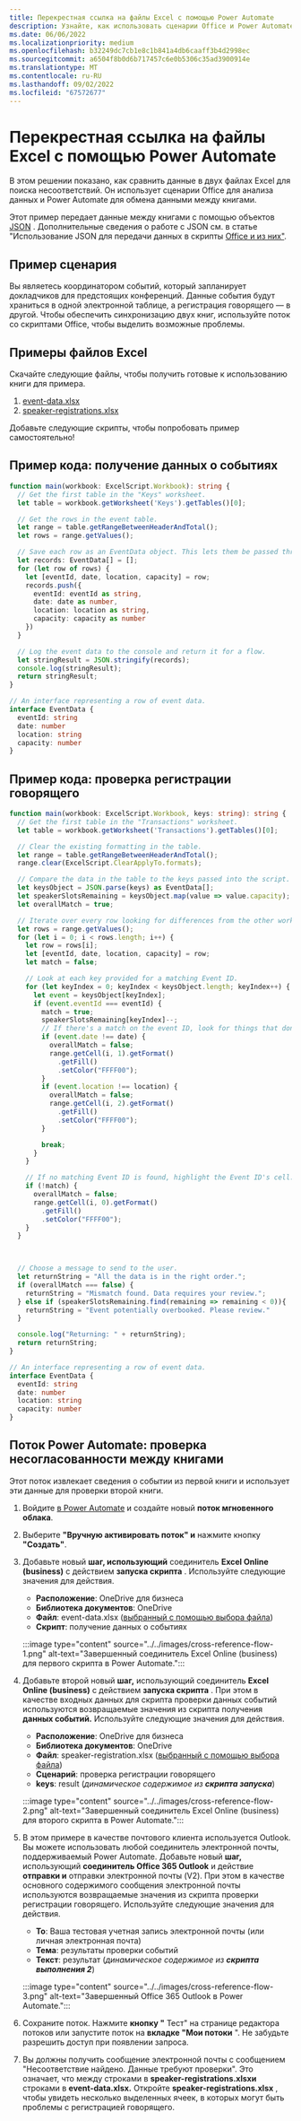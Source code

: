 ```yaml
---
title: Перекрестная ссылка на файлы Excel с помощью Power Automate
description: Узнайте, как использовать сценарии Office и Power Automate для перекрестной ссылки и форматирования файла Excel.
ms.date: 06/06/2022
ms.localizationpriority: medium
ms.openlocfilehash: b32249dc7cb1e8c1b841a4db6caaff3b4d2998ec
ms.sourcegitcommit: a6504f8b0d6b717457c6e0b5306c35ad3900914e
ms.translationtype: MT
ms.contentlocale: ru-RU
ms.lasthandoff: 09/02/2022
ms.locfileid: "67572677"
---
```

# <a name="cross-reference-excel-files-with-power-automate"></a>Перекрестная ссылка на файлы Excel с помощью Power Automate

В этом решении показано, как сравнить данные в двух файлах Excel для поиска несоответствий. Он использует сценарии Office для анализа данных и Power Automate для обмена данными между книгами.

Этот пример передает данные между книгами с помощью объектов [JSON](https://www.w3schools.com/whatis/whatis_json.asp) . Дополнительные сведения о работе с JSON см. в статье "Использование JSON для передачи данных в скрипты [Office и из них"](../../develop/use-json.md).

## <a name="example-scenario"></a>Пример сценария

Вы являетесь координатором событий, который запланирует докладчиков для предстоящих конференций. Данные события будут храниться в одной электронной таблице, а регистрация говорящего — в другой. Чтобы обеспечить синхронизацию двух книг, используйте поток со скриптами Office, чтобы выделить возможные проблемы.

## <a name="sample-excel-files"></a>Примеры файлов Excel

Скачайте следующие файлы, чтобы получить готовые к использованию книги для примера.

1. [event-data.xlsx](event-data.xlsx)
1. [speaker-registrations.xlsx](speaker-registrations.xlsx)

Добавьте следующие скрипты, чтобы попробовать пример самостоятельно!

## <a name="sample-code-get-event-data"></a>Пример кода: получение данных о событиях

```TypeScript
function main(workbook: ExcelScript.Workbook): string {
  // Get the first table in the "Keys" worksheet.
  let table = workbook.getWorksheet('Keys').getTables()[0];

  // Get the rows in the event table.
  let range = table.getRangeBetweenHeaderAndTotal();
  let rows = range.getValues();

  // Save each row as an EventData object. This lets them be passed through Power Automate.
  let records: EventData[] = [];
  for (let row of rows) {
    let [eventId, date, location, capacity] = row;
    records.push({
      eventId: eventId as string,
      date: date as number,
      location: location as string,
      capacity: capacity as number
    })
  }

  // Log the event data to the console and return it for a flow.
  let stringResult = JSON.stringify(records);
  console.log(stringResult);
  return stringResult;
}

// An interface representing a row of event data.
interface EventData {
  eventId: string
  date: number
  location: string
  capacity: number
}
```

## <a name="sample-code-validate-speaker-registrations"></a>Пример кода: проверка регистрации говорящего

```TypeScript
function main(workbook: ExcelScript.Workbook, keys: string): string {
  // Get the first table in the "Transactions" worksheet.
  let table = workbook.getWorksheet('Transactions').getTables()[0];

  // Clear the existing formatting in the table.
  let range = table.getRangeBetweenHeaderAndTotal();
  range.clear(ExcelScript.ClearApplyTo.formats);

  // Compare the data in the table to the keys passed into the script.
  let keysObject = JSON.parse(keys) as EventData[];
  let speakerSlotsRemaining = keysObject.map(value => value.capacity);
  let overallMatch = true;

  // Iterate over every row looking for differences from the other worksheet.
  let rows = range.getValues();
  for (let i = 0; i < rows.length; i++) {
    let row = rows[i];
    let [eventId, date, location, capacity] = row;
    let match = false;

    // Look at each key provided for a matching Event ID.
    for (let keyIndex = 0; keyIndex < keysObject.length; keyIndex++) {
      let event = keysObject[keyIndex];
      if (event.eventId === eventId) {
        match = true;
        speakerSlotsRemaining[keyIndex]--;
        // If there's a match on the event ID, look for things that don't match and highlight them.
        if (event.date !== date) {
          overallMatch = false;
          range.getCell(i, 1).getFormat()
            .getFill()
            .setColor("FFFF00");
        }
        if (event.location !== location) {
          overallMatch = false;
          range.getCell(i, 2).getFormat()
            .getFill()
            .setColor("FFFF00");
        }

        break;
      }
    }

    // If no matching Event ID is found, highlight the Event ID's cell.
    if (!match) {
      overallMatch = false;
      range.getCell(i, 0).getFormat()
        .getFill()
        .setColor("FFFF00");
    }
  }

  

  // Choose a message to send to the user.
  let returnString = "All the data is in the right order.";
  if (overallMatch === false) {
    returnString = "Mismatch found. Data requires your review.";
  } else if (speakerSlotsRemaining.find(remaining => remaining < 0)){
    returnString = "Event potentially overbooked. Please review."
  }

  console.log("Returning: " + returnString);
  return returnString;
}

// An interface representing a row of event data.
interface EventData {
  eventId: string
  date: number
  location: string
  capacity: number
}
```

## <a name="power-automate-flow-check-for-inconsistencies-across-the-workbooks"></a>Поток Power Automate: проверка несогласованности между книгами

Этот поток извлекает сведения о событии из первой книги и использует эти данные для проверки второй книги.

1. Войдите [в Power Automate](https://flow.microsoft.com) и создайте новый **поток мгновенного облака**.
1. Выберите **"Вручную активировать поток" и** нажмите кнопку **"Создать"**.
1. Добавьте новый **шаг, использующий** соединитель **Excel Online (business)** с действием **запуска скрипта** . Используйте следующие значения для действия.
    * **Расположение**: OneDrive для бизнеса
    * **Библиотека документов**: OneDrive
    * **Файл**: event-data.xlsx ([выбранный с помощью выбора файла](../../testing/power-automate-troubleshooting.md#select-workbooks-with-the-file-browser-control))
    * **Скрипт**: получение данных о событиях

    :::image type="content" source="../../images/cross-reference-flow-1.png" alt-text="Завершенный соединитель Excel Online (business) для первого скрипта в Power Automate.":::

1. Добавьте второй новый **шаг,** использующий соединитель **Excel Online (business)** с действием **запуска скрипта** . При этом в качестве входных данных для скрипта проверки данных событий используются возвращаемые значения из скрипта получения **данных событий.**  Используйте следующие значения для действия.
    * **Расположение**: OneDrive для бизнеса
    * **Библиотека документов**: OneDrive
    * **Файл**: speaker-registration.xlsx ([выбранный с помощью выбора файла](../../testing/power-automate-troubleshooting.md#select-workbooks-with-the-file-browser-control))
    * **Сценарий**: проверка регистрации говорящего
    * **keys**: result (_динамическое содержимое из **скрипта запуска**_)

    :::image type="content" source="../../images/cross-reference-flow-2.png" alt-text="Завершенный соединитель Excel Online (business) для второго скрипта в Power Automate.":::
1. В этом примере в качестве почтового клиента используется Outlook. Вы можете использовать любой соединитель электронной почты, поддерживаемый Power Automate. Добавьте новый **шаг,** использующий **соединитель Office 365 Outlook** и действие **отправки и** отправки электронной почты (V2). При этом в качестве основного содержимого сообщения электронной почты используются возвращаемые значения из скрипта проверки регистрации говорящего. Используйте следующие значения для действия.
    * **To**: Ваша тестовая учетная запись электронной почты (или личная электронная почта)
    * **Тема**: результаты проверки событий
    * **Текст**: результат (_динамическое содержимое из **скрипта выполнения 2**_)

    :::image type="content" source="../../images/cross-reference-flow-3.png" alt-text="Завершенный Office 365 Outlook в Power Automate.":::
1. Сохраните поток. Нажмите **кнопку "** Тест" на странице редактора потоков или запустите поток на **вкладке "Мои потоки** ". Не забудьте разрешить доступ при появлении запроса.
1. Вы должны получить сообщение электронной почты с сообщением "Несоответствие найдено. Данные требуют проверки". Это означает, что между строками в **speaker-registrations.xlsxи** строками в **event-data.xlsx.** Откройте **speaker-registrations.xlsx** , чтобы увидеть несколько выделенных ячеек, в которых могут быть проблемы с регистрацией говорящего.
